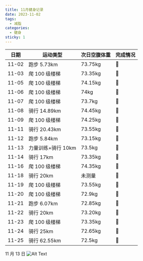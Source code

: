 ```yaml
---
title: 11月健身记录
date: 2023-11-02
tags:
  - 减脂
categories:
  - 健身
sticky: 1
---
```


| 日期  | 运动类型           | 次日空腹体重 | 完成情况 |
| ----- | ------------------ | ------------ | -------- |
| 11-02 | 跑步 5.73km        | 73.75kg      | :100:    |
| 11-03 | 爬 100 级楼梯      | 73.35kg      | :100:    |
| 11-05 | 爬 100 级楼梯      | 74.15kg      | :100:    |
| 11-06 | 爬 100 级楼梯      | 74kg         | :100:    |
| 11-07 | 爬 100 级楼梯      | 73.7kg       | :100:    |
| 11-08 | 骑行 14.89km       | 74.45kg      | :100:    |
| 11-09 | 爬 100 级楼梯      | 74.25kg      | :100:    |
| 11-11 | 骑行 20.43km       | 73.55kg      | :100:    |
| 11-12 | 跑步 5.84km        | 73.15kg      | :100:    |
| 11-13 | 力量训练+骑行 10km | 73.5kg       | :100:    |
| 11-14 | 骑行 17km          | 73.35kg      | :100:    |
| 11-16 | 爬 100 级楼梯      | 74.35kg      | :100:    |
| 11-18 | 骑行 20km          | 未测量       | :100:    |
| 11-19 | 爬 100 级楼梯      | 73.55kg      | :100:    |
| 11-20 | 爬 100 级楼梯      | 72.9kg       | :100:    |
| 11-21 | 跑步 6.07km        | 72.85kg      | :100:    |
| 11-22 | 骑行 20km          | 73.20kg      | :100:    |
| 11-23 | 爬 100 级楼梯      | 73.35kg      | :100:    |
| 11-24 | 骑行 25km          | 72.65kg      | :100:    |
| 11-25 | 骑行 62.55km       | 72.5kg       | :100:    |

11 月 13 日
![Alt Text](https://www.ohpooh.space/%E5%81%A5%E8%BA%AB%2F%E8%AE%AD%E8%AE%B0%2F20231113.jpg)

